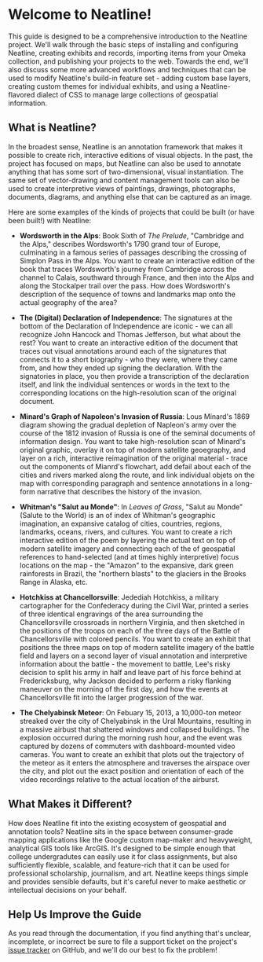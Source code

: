 # Welcome to Neatline!

This guide is designed to be a comprehensive introduction to the Neatline project. We'll walk through the basic steps of installing and configuring Neatline, creating exhibits and records, importing items from your Omeka collection, and publishing your projects to the web. Towards the end, we'll also discuss some more advanced workflows and techniques that can be used to modify Neatline's build-in feature set - adding custom base layers, creating custom themes for individual exhibits, and using a Neatline-flavored dialect of CSS to manage large collections of geospatial information.

## What is Neatline?

In the broadest sense, Neatline is an annotation framework that makes it possible to create rich, interactive editions of visual objects. In the past, the project has focused on maps, but Neatline can also be used to annotate anything that has some sort of two-dimensional, visual instantiation. The same set of vector-drawing and content management tools can also be used to create interpretive views of paintings, drawings, photographs, documents, diagrams, and anything else that can be captured as an image.

Here are some examples of the kinds of projects that could be built (or have been built!) with Neatline:

  - **Wordsworth in the Alps**: Book Sixth of _The Prelude_, "Cambridge and the Alps," describes Wordsworth's 1790 grand tour of Europe, culminating in a famous series of passages describing the crossing of Simplon Pass in the Alps. You want to create an interactive edition of the book that traces Wordsworth's journey from Cambridge across the channel to Calais, southward through France, and then into the Alps and along the Stockalper trail over the pass. How does Wordsworth's description of the sequence of towns and landmarks map onto the actual geography of the area?

  - **The (Digital) Declaration of Independence**: The signatures at the bottom of the Declaration of Independence are iconic - we can all recognize John Hancock and Thomas Jefferson, but what about the rest? You want to create an interactive edition of the document that traces out visual annotations around each of the signatures that connects it to a short biography - who they were, where they came from, and how they ended up signing the declaration. With the signatories in place, you then provide a transcription of the declaration itself, and link the individual sentences or words in the text to the corresponding locations on the high-resolution scan of the original document.

  - **Minard's Graph of Napoleon's Invasion of Russia**: Lous Minard's 1869 diagram showing the gradual depletion of Napleon's army over the course of the 1812 invasion of Russia is one of the seminal documents of information design. You want to take high-resolution scan of Minard's original graphic, overlay it on top of modern satellite geoegraphy, and layer on a rich, interactive reimagination of the original material - trace out the components of Mianrd's flowchart, add defail about each of the cities and rivers marked along the route, and link individual objets on the map with corresponding paragraph and sentence annotations in a long-form narrative that describes the history of the invasion.

  - **Whitman's "Salut au Monde"**: In _Leaves of Grass_, "Salut au Monde" (Salute to the World) is an of index of Whitman's geographic imagination, an expansive catalog of cities, countries, regions, landmarks, oceans, rivers, and cultures. You want to create a rich interactive edition of the poem by layering the actual text on top of modern satellite imagery and connecting each of the of geospatial references to hand-selected (and at times highly interpretive) focus locations on the map - the "Amazon" to the expansive, dark green rainforests in Brazil, the "northern blasts" to the glaciers in the Brooks Range in Alaska, etc.

  - **Hotchkiss at Chancellorsville**: Jedediah Hotchkiss, a military cartographer for the Confederacy during the Civil War, printed a series of three identical engravings of the area surrounding the Chancellorsville crossroads in northern Virginia, and then sketched in the positions of the troops on each of the three days of the Battle of Chancellorsville with colored pencils. You want to create an exhibit that positions the three maps on top of modern satellite imagery of the battle field and layers on a second layer of visual annotation and interpretive information about the battle - the movement to battle, Lee's risky decision to split his army in half and leave part of his force behind at Fredericksburg, why Jackson decided to perform a risky flanking maneuver on the morning of the first day, and how the events at Chancellorsville fit into the larger progression of the war.

  - **The Chelyabinsk Meteor**: On Febuary 15, 2013, a 10,000-ton meteor streaked over the city of Chelyabinsk in the Ural Mountains, resulting in a massive airbust that shattered windows and collapsed buildings. The explosion occurred during the morning rush hour, and the event was captured by dozens of commuters with dashboard-mounted video cameras. You want to create an exhibit that plots out the trajectory of the meteor as it enters the atmosphere and traverses the airspace over the city, and plot out the exact position and orientation of each of the video recordings relative to the actual location of the airburst.

## What Makes it Different?

How does Neatline fit into the existing ecosystem of geospatial and annotation tools? Neatline sits in the space between consumer-grade mapping applications like the Google custom map-maker and heavyweight, analytical GIS tools like ArcGIS. It's designed to be simple enough that college undergradutes can easily use it for class assignments, but also sufficiently flexible, scalable, and feature-rich that it can be used for professional scholarship, journalism, and art. Neatline keeps things simple and provides sensible defaults, but it's careful never to make aesthetic or intellectual decisions on your behalf.

## Help Us Improve the Guide

As you read through the documentation, if you find anything that's unclear, incomplete, or incorrect be sure to file a support ticket on the project's [issue tracker](https://github.com/scholarslab/Neatline/issues) on GitHub, and we'll do our best to fix the problem!
